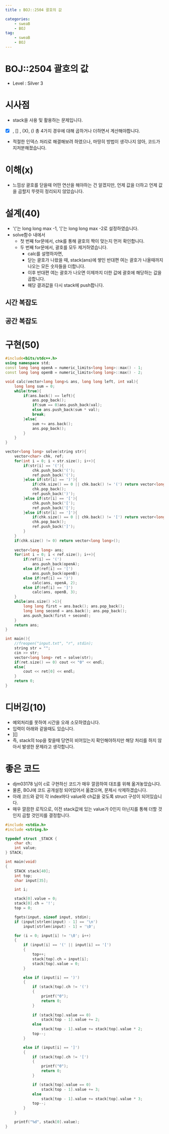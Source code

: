 ```yaml
---
title : BOJ::2504 괄호의 값

categories:
    - sweaB
    - BOJ
tag:
    - sweaB
    - BOJ
---
```

# BOJ::2504 괄호의 값
[BOJ]:<https://www.acmicpc.net/problem/2504>
- Level : Silver 3

# 시사점

- stack을 사용 및 활용하는 문제입니다.
- [X] , [] , (X), () 총 4가지 경우에 대해 곱하거나 더하면서 계산해야합니다.
- 적절한 인덱스 처리로 해결해보려 하였으나, 마땅히 방법이 생각나지 않아, 코드가 지저분해졌습니다.

# 이해(x)

- 느낌상 괄호를 닫을때 어떤 연산을 해야하는 건 알겠지만, 언제 값을 더하고 언제 값을 곱할지 뚜렷히
  정리되지 않았습니다.

# 설계(40)

- '('는 long long max -1, '['는 long long max -2로 설정하였습니다.
- solve함수 내에서
  - 첫 번째 for문에서, chk를 통해 괄호의 짝이 맞는지 먼저 확인합니다.
  - 두 번째 for문에서, 괄호를 모두 제거하였습니다.
    - calc를 설명하자면,
    - 닫는 괄호가 나왔을 때, stack(ans)에 쌓인 반대편 여는 괄호가 나올때까지 나오는 모든 숫자들을
      더합니다.
    - 이후 반대편 여는 괄호가 나오면 이제까지 더한 값에 괄호에 해당하는 값을 곱합니다.
    - 해당 결과값을 다시 stack에 push합니다.

## 시간 복잡도

## 공간 복잡도

# 구현(50)



```cpp
#include<bits/stdc++.h>
using namespace std;
const long long openA = numeric_limits<long long>::max() - 1;
const long long openB = numeric_limits<long long>::max() - 2;

void calc(vector<long long>& ans, long long left, int val){
    long long sum = 0;
    while(true){
        if(ans.back() == left){
            ans.pop_back();
            if(sum == 0)ans.push_back(val);
            else ans.push_back(sum * val);
            break;
        }else{
            sum += ans.back();
            ans.pop_back();
        }
    }
}

vector<long long> solve(string str){
    vector<char> chk, ref;
    for(int i = 0; i < str.size(); i++){
        if(str[i] == '('){
            chk.push_back('(');
            ref.push_back('(');
        }else if(str[i] == ')'){
            if(chk.size() == 0 || chk.back() != '(') return vector<long long>();
            chk.pop_back();
            ref.push_back(')');
        }else if(str[i] == '['){
            chk.push_back('[');
            ref.push_back('[');
        }else if(str[i] == ']'){
            if(chk.size() == 0 || chk.back() != '[') return vector<long long>();
            chk.pop_back();
            ref.push_back(']');
        }
    }
    if(chk.size() != 0) return vector<long long>();
    
    vector<long long> ans;
    for(int i = 0; i < ref.size(); i++){
        if(ref[i] == '(')
            ans.push_back(openA);
        else if(ref[i] == '[')
            ans.push_back(openB);
        else if(ref[i] == ')')
            calc(ans, openA, 2);
        else if(ref[i] == ']')
            calc(ans, openB, 3);
    }
    while(ans.size() >1){
        long long first = ans.back(); ans.pop_back();
        long long second = ans.back(); ans.pop_back();
        ans.push_back(first + second);
    }
    return ans;
}

int main(){
    //freopen("input.txt", "r", stdin);
    string str = "";
    cin >> str;
    vector<long long> ret = solve(str);
    if(ret.size() == 0) cout << "0" << endl;
    else{
        cout << ret[0] << endl;
    }
    return 0;
}
```


# 디버깅(10)

- 예외처리를 못하여 시간을 오래 소모하였습니다.
- 입력이 아래와 같을때도 있습니다.
- ][]
- 즉, stack의 top을 찾을때 당연히 비어있는지 확인해야하지만 해당 처리를 하지 않아서 발생한 문제라고
  생각합니다.

# 좋은 코드


- djm03178 님이 c로 구현하신 코드가 매우 깔끔하여 대조를 위해 옮겨놓았습니다.
- 물론, BOJ에 코드 공개설정 되어있어서 옮겼으며, 문제시 삭제하겠습니다.
- 아래 코드와 같이 각 index마다 value와 ch값을 갖도록 struct 구성이 되어있습니다.
- 매우 깔끔한 로직으로, 이전 stack값에 있는 value가 0인지 아닌지를 통해 더할 것인지 곱할 것인지를
  결정합니다.


```cpp
#include <stdio.h>
#include <string.h>

typedef struct _STACK {
    char ch;
    int value;
} STACK;

int main(void)
{
    STACK stack[40];
    int top;
    char input[35];

    int i;

    stack[0].value = 0;
    stack[0].ch = '!';
    top = 0;

    fgets(input, sizeof input, stdin);
    if (input[strlen(input) - 1] == '\n')
        input[strlen(input) - 1] = '\0';

    for (i = 0; input[i] != '\0'; i++)
    {
        if (input[i] == '(' || input[i] == '[')
        {
            top++;
            stack[top].ch = input[i];
            stack[top].value = 0;
        }

        else if (input[i] == ')')
        {
            if (stack[top].ch != '(')
            {
                printf("0");
                return 0;
            }
            
            if (stack[top].value == 0)
                stack[top - 1].value += 2;
            else
                stack[top - 1].value += stack[top].value * 2;
            top--;
        }

        else if (input[i] == ']')
        {
            if (stack[top].ch != '[')
            {
                printf("0");
                return 0;
            }

            if (stack[top].value == 0)
                stack[top - 1].value += 3;
            else
                stack[top - 1].value += stack[top].value * 3;
            top--;
        }
    }

    printf("%d", stack[0].value);
}
```

